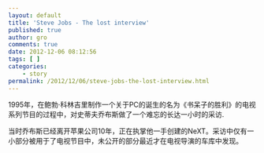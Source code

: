 ```yaml
---
layout: default
title: 'Steve Jobs - The lost interview'
published: true
author: gro
comments: true
date: 2012-12-06 08:12:56
tags: [ ]
categories:
    - story
permalink: /2012/12/06/steve-jobs-the-lost-interview.html
---
```

1995年，在鲍勃·科林吉里制作一个关于PC的诞生的名为《书呆子的胜利》的电视系列节目的过程中，对史蒂夫乔布斯做了一个难忘的长达一小时的采访.

当时乔布斯已经离开苹果公司10年，正在执掌他一手创建的NeXT。采访中仅有一小部分被用于了电视节目中，未公开的部分最近才在电视导演的车库中发现。